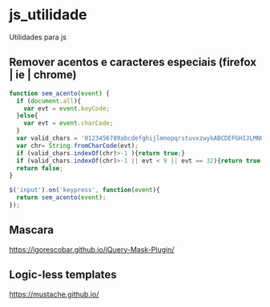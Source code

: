 # js_utilidade
Utilidades para js

## Remover acentos e caracteres especiais (firefox | ie | chrome)
```javascript
function sem_acento(event) {
  if (document.all){
    var evt	= event.keyCode;
  }else{
    var evt = event.charCode;
  }
  var valid_chars = '0123456789abcdefghijlmnopqrstuvxzwykABCDEFGHIJLMNOPQRSTUVXZWYK';
  var chr= String.fromCharCode(evt);
  if (valid_chars.indexOf(chr)>-1 ){return true;}
  if (valid_chars.indexOf(chr)>-1 || evt < 9 || evt == 32){return true;}
  return false;
}

$('input').on('keypress', function(event){ 
  return sem_acento(event);
});
```

## Mascara
https://igorescobar.github.io/jQuery-Mask-Plugin/

## Logic-less templates
https://mustache.github.io/
